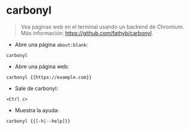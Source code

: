 # carbonyl

> Vea páginas web en el terminal usando un backend de Chromium.
> Más información: <https://github.com/fathyb/carbonyl>.

- Abre una página `about:blank`:

`carbonyl`

- Abre una página web:

`carbonyl {{https://example.com}}`

- Sale de carbonyl:

`<Ctrl c>`

- Muestra la ayuda:

`carbonyl {{[-h|--help]}}`
